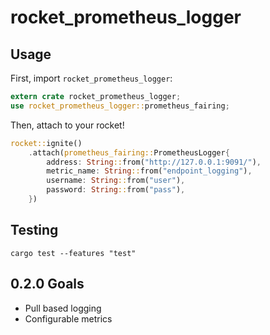 # rocket_prometheus_logger

## Usage

First, import `rocket_prometheus_logger`:

```rust
extern crate rocket_prometheus_logger;
use rocket_prometheus_logger::prometheus_fairing;
```

Then, attach to your rocket!

```rust
rocket::ignite()
    .attach(prometheus_fairing::PrometheusLogger{
        address: String::from("http://127.0.0.1:9091/"),
        metric_name: String::from("endpoint_logging"),
        username: String::from("user"),
        password: String::from("pass"),
    })
```

## Testing

```cargo test --features "test"```

## 0.2.0 Goals

* Pull based logging
* Configurable metrics
